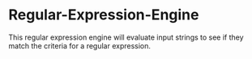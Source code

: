 # Regular-Expression-Engine
This regular expression engine will evaluate input strings to see if they match the criteria for a regular expression.
